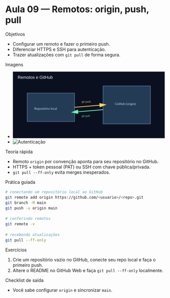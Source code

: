 # Aula 09 — Remotos: origin, push, pull

Objetivos
- Configurar um remoto e fazer o primeiro push.
- Diferenciar HTTPS e SSH para autenticação.
- Trazer atualizações com `git pull` de forma segura.

Imagens
- ![Remotos](../assets/remote-github.svg)
- ![Autenticação](../assets/auth-https-ssh.svg)

Teoria rápida
- Remoto `origin` por convenção aponta para seu repositório no GitHub.
- HTTPS + token pessoal (PAT) ou SSH com chave pública/privada.
- `git pull --ff-only` evita merges inesperados.

Prática guiada
```bash
# conectando um repositório local ao GitHub
git remote add origin https://github.com/<usuario>/<repo>.git
git branch -M main
git push -u origin main

# conferindo remotos
git remote -v

# recebendo atualizações
git pull --ff-only
```

Exercícios
1) Crie um repositório vazio no GitHub, conecte seu repo local e faça o primeiro push.
2) Altere o README no GitHub Web e faça `git pull --ff-only` localmente.

Checklist de saída
- Você sabe configurar `origin` e sincronizar `main`.